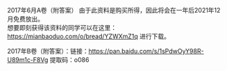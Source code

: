 2017年6月A卷（附答案） 由于此资料是购买所得，因此将会在一年后2021年12月免费放出。</br>
想要即刻获得该资料的同学可以在这里：https://mianbaoduo.com/o/bread/YZWXmZ1q 进行下载。</br>

2017年B卷（附答案）：链接：https://pan.baidu.com/s/1sPdwOyY98R-U89m1c-F8Vg 提取码：o086 
